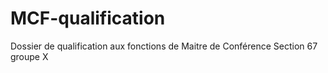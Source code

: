 # MCF-qualification

Dossier de qualification aux fonctions de Maitre de Conférence Section 67 groupe X

